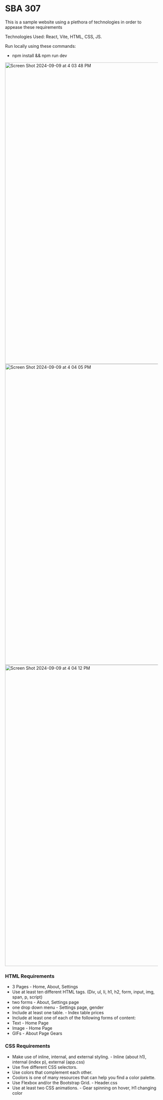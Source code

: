 # SBA 307

This is a sample website using a plethora of technologies in order to appease these requirements

Technologies Used: React, Vite, HTML, CSS, JS. 

Run locally using these commands:
- npm install && npm run dev

<img width="989" alt="Screen Shot 2024-09-09 at 4 03 48 PM" src="https://github.com/user-attachments/assets/d396e56b-3caf-4562-92f3-383bce7ee2bf">
<img width="987" alt="Screen Shot 2024-09-09 at 4 04 05 PM" src="https://github.com/user-attachments/assets/695e458d-a6d0-45f9-bcbd-c4a62776d73c">
<img width="988" alt="Screen Shot 2024-09-09 at 4 04 12 PM" src="https://github.com/user-attachments/assets/33293949-fa7f-4d9e-b563-ecf6be9bee7b">

### HTML Requirements
*   3 Pages - Home, About, Settings
*	Use at least ten different HTML tags. (Div, ul, li, h1, h2, form, input, img, span, p, script)
*	two forms - About, Settings page
*	one drop down menu - Settings page, gender
*	Include at least one table. - Index table prices
*	Include at least one of each of the following forms of content: 
*	Text - Home Page
*	Image - Home Page
*	GIFs - About Page Gears

### CSS Requirements
*	Make use of inline, internal, and external styling. - Inline (about h1),  internal (index p), external (app.css)
*	Use five different CSS selectors.
*	Use colors that complement each other.
*	Coolors is one of many resources that can help you find a color palette.
*	Use Flexbox and/or the Bootstrap Grid. - Header.css
*	Use at least two CSS animations. - Gear spinning on hover, H1 changing color
